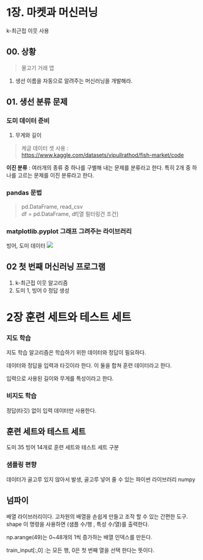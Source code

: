 # 1장. 마켓과 머신러닝
k-최근접 이웃 사용

## 00. 상황
> 물고기 거래 앱
1. 생선 이름을 자동으로 알려주는 머신러닝을 개발해라.

## 01. 생선 분류 문제
### 도미 데이터 준비
1. 무게와 길이
> 케글 데이터 셋 사용 : https://www.kaggle.com/datasets/vipullrathod/fish-market/code

**이진 분류** : 여러개의 종류 중 하나를 구별해 내는 문제를 분류라고 한다. 특히 2개 중 하나를 고르는 문제를 이진 분류라고 한다.

### pandas 문법
> pd.DataFrame, read_csv <br>
df = pd.DataFrame, df[열 필터링건 조건]

### matplotlib.pyplot 그래프 그려주는 라이브러리
빙어, 도미 데이터
<img src="image.png">

## 02 첫 번째 머신러닝 프로그램
1. k-최근접 이웃 알고리즘
2. 도미 1, 빙어 0 정답 생성

# 2장 훈련 세트와 테스트 세트
### 지도 학습
지도 학습 알고리즘은 학습하기 위한 데이터와 정답이 필요하다.

데이터와 정답을 입력과 타깃이라 한다. 이 둘을 합쳐 훈련 데이터라고 한다.

입력으로 사용된 길이와 무게를 특성이라고 한다.

### 비지도 학습
정답(타깃) 없이 입력 데이터만 사용한다.

## 훈련 세트와 테스트 세트
도미 35 빙어 14개로 훈련 세트와 테스트 세트 구분 
### 샘플링 편향
데이터가 골고루 있지 않아서 발생, 골고루 넣어 줄 수 있는 파이썬 라이브러리 numpy

## 넘파이
배열 라이브러리이다. 고차원의 배열을 손쉽게 만들고 조작 할 수 있는 간편한 도구. shape 이 명령을 사용하면 (샘플 수/행 , 특성 수/열)를 출력한다.

np.arange(49)는 0~48개의 1씩 증가하는 배열 인덱스를 만든다.

train_input[:,0] :는 모든 행, 0은 첫 번째 열을 선택 한다는 뜻이다.

